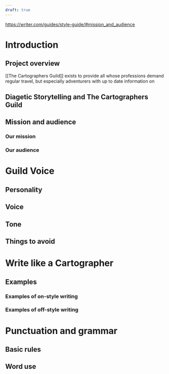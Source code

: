 ```yaml
---
draft: true
---
```

https://writer.com/guides/style-guide/#mission_and_audience
# Introduction
## Project overview
[[The Cartographers Guild]] exists to provide all whose professions demand regular travel, but especially adventurers with up to date information on 
## Diagetic Storytelling and The Cartographers Guild
## Mission and audience
### Our mission
### Our audience
# Guild Voice
## Personality
## Voice
## Tone
## Things to avoid
# Write like a Cartographer
## Examples
### Examples of on-style writing
### Examples of off-style writing
# Punctuation and grammar
## Basic rules
## Word use